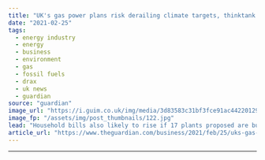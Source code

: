 ```yaml
---
title: "UK's gas power plans risk derailing climate targets, thinktank says"
date: "2021-02-25"
tags: 
  - energy industry
  - energy
  - business
  - environment
  - gas
  - fossil fuels
  - drax
  - uk news
  - guardian
source: "guardian"
image_url: "https://i.guim.co.uk/img/media/3d83583c31bf3fce91ac4422012919b061cbba74/585_442_4815_2891/master/4815.jpg?width=460&quality=85&auto=format&fit=max&s=5d3edd34557743ebc54b8f53475aa16c"
image_fp: "/assets/img/post_thumbnails/122.jpg"
lead: "Household bills also likely to rise if 17 plants proposed are built, according to CarbonTracker reportFossil fuel companies risk derailing the UK’s climate targets and pushing up household bills by planning to build a string of new gas-fired power pl..."
article_url: "https://www.theguardian.com/business/2021/feb/25/uks-gas-power-plans-risk-derailing-climate-targets-thinktank-says"
---
```


---
